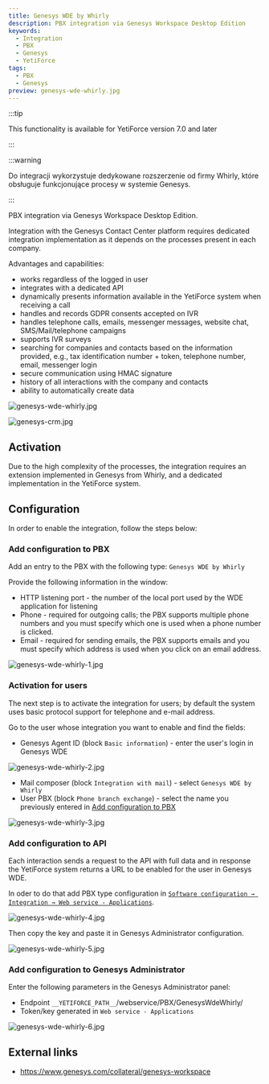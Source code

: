 ```yaml
---
title: Genesys WDE by Whirly
description: PBX integration via Genesys Workspace Desktop Edition
keywords:
  - Integration
  - PBX
  - Genesys
  - YetiForce
tags:
  - PBX
  - Genesys
preview: genesys-wde-whirly.jpg
---
```


:::tip

This functionality is available for YetiForce version 7.0 and later

:::

:::warning

Do integracji wykorzystuje dedykowane rozszerzenie od firmy Whirly, które obsługuje funkcjonujące procesy w systemie Genesys.

:::

PBX integration via Genesys Workspace Desktop Edition.

Integration with the Genesys Contact Center platform requires dedicated integration implementation as it depends on the processes present in each company.

Advantages and capabilities:

- works regardless of the logged in user
- integrates with a dedicated API
- dynamically presents information available in the YetiForce system when receiving a call
- handles and records GDPR consents accepted on IVR
- handles telephone calls, emails, messenger messages, website chat, SMS/Mail/telephone campaigns
- supports IVR surveys
- searching for companies and contacts based on the information provided, e.g., tax identification number + token, telephone number, email, messenger login
- secure communication using HMAC signature
- history of all interactions with the company and contacts
- ability to automatically create data

![genesys-wde-whirly.jpg](genesys-wde-whirly.jpg)

![genesys-crm.jpg](genesys-crm.jpg)

## Activation

Due to the high complexity of the processes, the integration requires an extension implemented in Genesys from Whirly, and a dedicated implementation in the YetiForce system.

## Configuration

In order to enable the integration, follow the steps below:

### Add configuration to PBX

Add an entry to the PBX with the following type: `Genesys WDE by Whirly`

Provide the following information in the window:

- HTTP listening port - the number of the local port used by the WDE application for listening
- Phone - required for outgoing calls; the PBX supports multiple phone numbers and you must specify which one is used when a phone number is clicked.
- Email - required for sending emails, the PBX supports emails and you must specify which address is used when you click on an email address.

![genesys-wde-whirly-1.jpg](genesys-wde-whirly-1.jpg)

### Activation for users

The next step is to activate the integration for users; by default the system uses basic protocol support for telephone and e-mail address.

Go to the user whose integration you want to enable and find the fields:

- Genesys Agent ID (block `Basic information`) - enter the user's login in Genesys WDE

![genesys-wde-whirly-2.jpg](genesys-wde-whirly-2.jpg)

- Mail composer (block `Integration with mail`) - select `Genesys WDE by Whirly`
- User PBX (block `Phone branch exchange`) - select the name you previously entered in [Add configuration to PBX](#add-configuration-to-pbx)

![genesys-wde-whirly-3.jpg](genesys-wde-whirly-3.jpg)

### Add configuration to API

Each interaction sends a request to the API with full data and in response the YetiForce system returns a URL to be enabled for the user in Genesys WDE.

In oder to do that add PBX type configuration in [`Software configuration → Integration → Web service - Applications`](/administrator-guides/integration/webservice-apps/).

![genesys-wde-whirly-4.jpg](genesys-wde-whirly-4.jpg)

Then copy the key and paste it in Genesys Administrator configuration.

![genesys-wde-whirly-5.jpg](genesys-wde-whirly-5.jpg)

### Add configuration to Genesys Administrator

Enter the following parameters in the Genesys Administrator panel:

- Endpoint `__YETIFORCE_PATH__`/webservice/PBX/GenesysWdeWhirly/
- Token/key generated in `Web service - Applications`

![genesys-wde-whirly-6.jpg](genesys-wde-whirly-6.jpg)

## External links

- https://www.genesys.com/collateral/genesys-workspace
